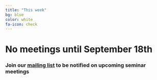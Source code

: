 ```yaml
---
title: "This week"
bg: blue
color: white
fa-icon: check
---
```


# No meetings until September 18th

### Join our [mailing list](http://tinyletter.com/research-seminar) to be notified on upcoming seminar meetings
